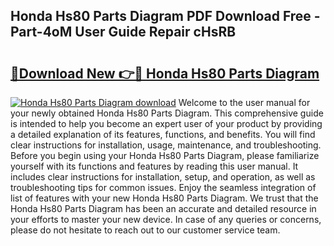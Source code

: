 ## Honda Hs80 Parts Diagram PDF Download Free - Part-4oM User Guide Repair cHsRB

# <h2><a href="http://dfo2mpm.blite.top/?on=Honda+Hs80+Parts+Diagram">🔗Download New 👉🔴 Honda Hs80 Parts Diagram</a></h2>

[![Honda Hs80 Parts Diagram download](https://i.imgur.com/lujVjoI.png)](http://dfo2mpm.blite.top/?on=Honda+Hs80+Parts+Diagram)
Welcome to the user manual for your newly obtained Honda Hs80 Parts Diagram. This comprehensive guide is intended to help you become an expert user of your product by providing a detailed explanation of its features, functions, and benefits. You will find clear instructions for installation, usage, maintenance, and troubleshooting. Before you begin using your Honda Hs80 Parts Diagram, please familiarize yourself with its functions and features by reading this user manual. It includes clear instructions for installation, setup, and operation, as well as troubleshooting tips for common issues. Enjoy the seamless integration of list of features with your new Honda Hs80 Parts Diagram. We trust that the Honda Hs80 Parts Diagram has been an accurate and detailed resource in your efforts to master your new device. In case of any queries or concerns, please do not hesitate to reach out to our customer service team.

